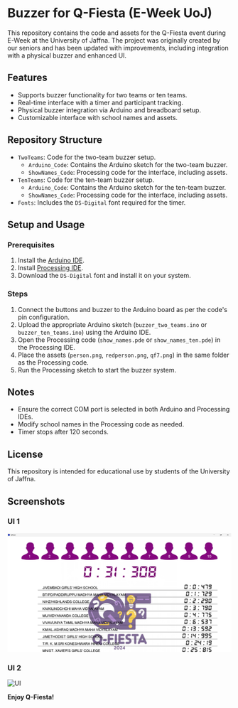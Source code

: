 # Buzzer for Q-Fiesta (E-Week UoJ)

This repository contains the code and assets for the Q-Fiesta event during E-Week at the University of Jaffna. The project was originally created by our seniors and has been updated with improvements, including integration with a physical buzzer and enhanced UI.

## Features
- Supports buzzer functionality for two teams or ten teams.
- Real-time interface with a timer and participant tracking.
- Physical buzzer integration via Arduino and breadboard setup.
- Customizable interface with school names and assets.

## Repository Structure
- `TwoTeams`: Code for the two-team buzzer setup.
  - `Arduino_Code`: Contains the Arduino sketch for the two-team buzzer.
  - `ShowNames_Code`: Processing code for the interface, including assets.
- `TenTeams`: Code for the ten-team buzzer setup.
  - `Arduino_Code`: Contains the Arduino sketch for the ten-team buzzer.
  - `ShowNames_Code`: Processing code for the interface, including assets.
- `Fonts`: Includes the `DS-Digital` font required for the timer.

## Setup and Usage
### Prerequisites
1. Install the [Arduino IDE](https://www.arduino.cc/en/software).
2. Install [Processing IDE](https://processing.org/download/).
3. Download the `DS-Digital` font and install it on your system.

### Steps
1. Connect the buttons and buzzer to the Arduino board as per the code's pin configuration.
2. Upload the appropriate Arduino sketch (`buzzer_two_teams.ino` or `buzzer_ten_teams.ino`) using the Arduino IDE.
3. Open the Processing code (`show_names.pde` or `show_names_ten.pde`) in the Processing IDE.
4. Place the assets (`person.png`, `redperson.png`, `qf7.png`) in the same folder as the Processing code.
5. Run the Processing sketch to start the buzzer system.


## Notes
- Ensure the correct COM port is selected in both Arduino and Processing IDEs.
- Modify school names in the Processing code as needed.
- Timer stops after 120 seconds.

## License
This repository is intended for educational use by students of the University of Jaffna.
## Screenshots

### UI 1
![UI](SS1.png)

### UI 2
![UI](SS2.jpg)

**Enjoy Q-Fiesta!**
